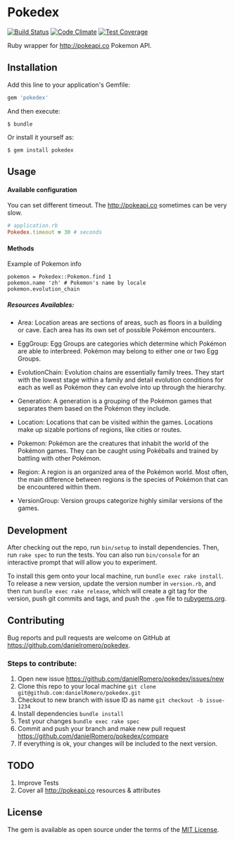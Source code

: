 # Pokedex
[![Build Status](https://travis-ci.org/danielRomero/pokedex.svg?branch=master)](https://travis-ci.org/danielRomero/pokedex)
[![Code Climate](https://codeclimate.com/github/danielRomero/pokedex/badges/gpa.svg)](https://codeclimate.com/github/danielRomero/pokedex)
[![Test Coverage](https://codeclimate.com/github/danielRomero/pokedex/badges/coverage.svg)](https://codeclimate.com/github/danielRomero/pokedex/coverage)

Ruby wrapper for http://pokeapi.co Pokemon API.

## Installation

Add this line to your application's Gemfile:

```ruby
gem 'pokedex'
```

And then execute:

    $ bundle

Or install it yourself as:

    $ gem install pokedex

## Usage

#### Available configuration
You can set different timeout. The http://pokeapi.co sometimes can be very slow.
  ```ruby
  # application.rb
  Pokedex.timeout = 30 # seconds
  ```
#### Methods
Example of Pokemon info
```
pokemon = Pokedex::Pokemon.find 1
pokemon.name 'zh' # Pokemon's name by locale
pokemon.evolution_chain

```
##### Resources Availables:
  - Area: Location areas are sections of areas, such as floors in a building or cave. Each area has its own set of possible Pokémon encounters.

  - EggGroup: Egg Groups are categories which determine which Pokémon are able to interbreed. Pokémon may belong to either one or two Egg Groups.

  - EvolutionChain: Evolution chains are essentially family trees. They start with the lowest stage within a family and detail evolution conditions for each as well as Pokémon they can evolve into up through the hierarchy.

  - Generation: A generation is a grouping of the Pokémon games that separates them based on the Pokémon they include.

  - Location: Locations that can be visited within the games. Locations make up sizable portions of regions, like cities or routes.

  - Pokemon: Pokémon are the creatures that inhabit the world of the Pokémon games. They can be caught using Pokéballs and trained by battling with other Pokémon.

  - Region: A region is an organized area of the Pokémon world. Most often, the main difference between regions is the species of Pokémon that can be encountered within them.

  - VersionGroup: Version groups categorize highly similar versions of the games.

## Development

After checking out the repo, run `bin/setup` to install dependencies. Then, run `rake spec` to run the tests. You can also run `bin/console` for an interactive prompt that will allow you to experiment.

To install this gem onto your local machine, run `bundle exec rake install`. To release a new version, update the version number in `version.rb`, and then run `bundle exec rake release`, which will create a git tag for the version, push git commits and tags, and push the `.gem` file to [rubygems.org](https://rubygems.org).

## Contributing

Bug reports and pull requests are welcome on GitHub at https://github.com/danielromero/pokedex.

### Steps to contribute:
  1. Open new issue https://github.com/danielRomero/pokedex/issues/new
  2. Clone this repo to your local machine `git clone git@github.com:danielRomero/pokedex.git`
  3. Checkout to new branch with issue ID as name `git checkout -b issue-1234`
  4. Install dependencies `bundle install`
  5. Test your changes `bundle exec rake spec`
  6. Commit and push your branch and make new pull request https://github.com/danielRomero/pokedex/compare
  7. If everything is ok, your changes will be included to the next version.

## TODO

1. Improve Tests
2. Cover all http://pokeapi.co resources & attributes

## License

The gem is available as open source under the terms of the [MIT License](http://opensource.org/licenses/MIT).
